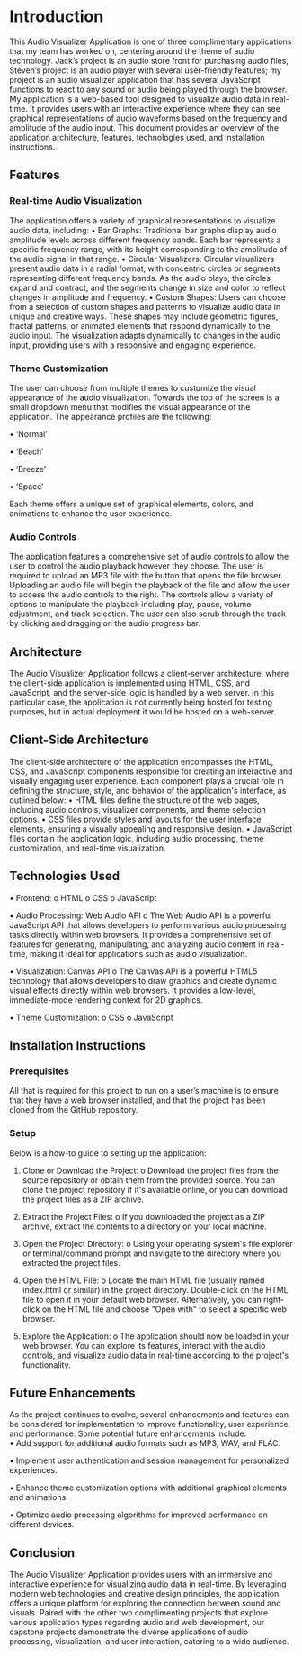 # Introduction

This Audio Visualizer Application is one of three complimentary applications that my team has worked on, centering around the theme of audio technology. Jack’s project is an audio store front for purchasing audio files, Steven’s project is an audio player with several user-friendly features; my project is an audio visualizer application that has several JavaScript functions to react to any sound or audio being played through the browser.
My application is a web-based tool designed to visualize audio data in real-time. It provides users with an interactive experience where they can see graphical representations of audio waveforms based on the frequency and amplitude of the audio input. This document provides an overview of the application architecture, features, technologies used, and installation instructions.
## Features
### Real-time Audio Visualization

The application offers a variety of graphical representations to visualize audio data, including:
•	Bar Graphs: Traditional bar graphs display audio amplitude levels across different frequency bands. Each bar represents a specific frequency range, with its height corresponding to the amplitude of the audio signal in that range.
•	Circular Visualizers: Circular visualizers present audio data in a radial format, with concentric circles or segments representing different frequency bands. As the audio plays, the circles expand and contract, and the segments change in size and color to reflect changes in amplitude and frequency.
•	Custom Shapes: Users can choose from a selection of custom shapes and patterns to visualize audio data in unique and creative ways. These shapes may include geometric figures, fractal patterns, or animated elements that respond dynamically to the audio input.
The visualization adapts dynamically to changes in the audio input, providing users with a responsive and engaging experience.

### Theme Customization

The user can choose from multiple themes to customize the visual appearance of the audio visualization. Towards the top of the screen is a small dropdown menu that modifies the visual appearance of the application. The appearance profiles are the following:

•	‘Normal’
 
•	‘Beach’
 
•	‘Breeze’

•	‘Space’
 
Each theme offers a unique set of graphical elements, colors, and animations to enhance the user experience.




### Audio Controls

The application features a comprehensive set of audio controls to allow the user to control the audio playback however they choose. The user is required to upload an MP3 file with the button that opens the file browser. Uploading an audio file will begin the playback of the file and allow the user to access the audio controls to the right.
The controls allow a variety of options to manipulate the playback including play, pause, volume adjustment, and track selection. The user can also scrub through the track by clicking and dragging on the audio progress bar.
## Architecture

The Audio Visualizer Application follows a client-server architecture, where the client-side application is implemented using HTML, CSS, and JavaScript, and the server-side logic is handled by a web server. In this particular case, the application is not currently being hosted for testing purposes, but in actual deployment it would be hosted on a web-server.
## Client-Side Architecture

The client-side architecture of the application encompasses the HTML, CSS, and JavaScript components responsible for creating an interactive and visually engaging user experience. Each component plays a crucial role in defining the structure, style, and behavior of the application's interface, as outlined below:
•	HTML files define the structure of the web pages, including audio controls, visualizer components, and theme selection options. 
•	CSS files provide styles and layouts for the user interface elements, ensuring a visually appealing and responsive design.
•	JavaScript files contain the application logic, including audio processing, theme customization, and real-time visualization.



## Technologies Used

•	Frontend: 
o	HTML
o	CSS
o	JavaScript

•	Audio Processing: Web Audio API
o	The Web Audio API is a powerful JavaScript API that allows developers to perform various audio processing tasks directly within web browsers. It provides a comprehensive set of features for generating, manipulating, and analyzing audio content in real-time, making it ideal for applications such as audio visualization.

•	Visualization: Canvas API
o	The Canvas API is a powerful HTML5 technology that allows developers to draw graphics and create dynamic visual effects directly within web browsers. It provides a low-level, immediate-mode rendering context for 2D graphics.

•	Theme Customization: 
o	CSS
o	JavaScript

## Installation Instructions
### Prerequisites

All that is required for this project to run on a user’s machine is to ensure that they have a web browser installed, and that the project has been cloned from the GitHub repository.


### Setup

Below is a how-to guide to setting up the application:
1.	Clone or Download the Project:
o	Download the project files from the source repository or obtain them from the provided source. You can clone the project repository if it's available online, or you can download the project files as a ZIP archive.

2.	Extract the Project Files:
o	If you downloaded the project as a ZIP archive, extract the contents to a directory on your local machine.

3.	Open the Project Directory:
o	Using your operating system's file explorer or terminal/command prompt and navigate to the directory where you extracted the project files.

4.	Open the HTML File:
o	Locate the main HTML file (usually named index.html or similar) in the project directory. Double-click on the HTML file to open it in your default web browser. Alternatively, you can right-click on the HTML file and choose "Open with" to select a specific web browser.

5.	Explore the Application:
o	The application should now be loaded in your web browser. You can explore its features, interact with the audio controls, and visualize audio data in real-time according to the project's functionality.




## Future Enhancements

As the project continues to evolve, several enhancements and features can be considered for implementation to improve functionality, user experience, and performance. Some potential future enhancements include:    
•	Add support for additional audio formats such as MP3, WAV, and FLAC.

•	Implement user authentication and session management for personalized experiences.

•	Enhance theme customization options with additional graphical elements and animations.

•	Optimize audio processing algorithms for improved performance on different devices.

## Conclusion

The Audio Visualizer Application provides users with an immersive and interactive experience for visualizing audio data in real-time. By leveraging modern web technologies and creative design principles, the application offers a unique platform for exploring the connection between sound and visuals.
Paired with the other two complimenting projects that explore various application types regarding audio and web development, our capstone projects demonstrate the diverse applications of audio processing, visualization, and user interaction, catering to a wide audience.
